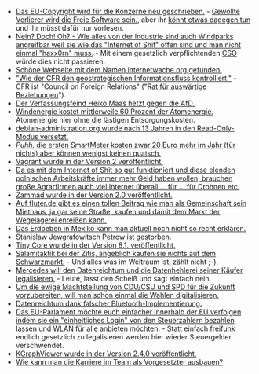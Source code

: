 * [Das EU-Copyright wird für die Konzerne neu geschrieben.](https://www.pro-linux.de/news/1/25136/eu-copyright-reform-droht-dem-internet-und-open-source-zu-schaden.html) - [Gewollte Verlierer wird die Freie Software sein.](https://savecodeshare.eu/WhitePaper-ImpactofArticle13onSoftwareEcosystem-SaveCodeShare.pdf), aber ihr [könnt etwas dagegen tun](https://changecopyright.org/de/call-now) und ihr müsst dafür nur vorlesen.
* [Nein? Doch! Oh? - Wie alles von der Industrie sind auch Windparks angreifbar weil sie wie das "Internet of Shit" offen sind und man nicht einmal "haxx0rn" muss.](https://www.golem.de/news/energieversorgung-e-mail-konten-sind-besser-gesichert-als-windparks-1709-129868.html) - Mit einem gesetzlich verpflichtenden [CSO](https://forum.golem.de/kommentare/security/energieversorgung-windparks-sind-schlechter-gesichert-als-e-mail-konten/gesetzlich-einen-cso-verpflichtend-machen/112056,4900700,4900700,read.html#msg-4900700) würde dies nicht passieren.
* [Schöne Webseite mit dem Namen internetwache.org gefunden.](https://www.internetwache.org/)
* ["Wie der CFR den geostrategischen Informationsfluss kontrolliert."](https://swprs.org/die-propaganda-matrix/) - CFR ist "Council on Foreign Relations" ("[Rat für auswärtige Beziehungen](https://de.wikipedia.org/wiki/Council_on_Foreign_Relations)").
* [Der Verfassungsfeind Heiko Maas hetzt gegen die AfD.](https://blog.fefe.de/?ts=a7488a81)
* [Windenergie kostet mittlerweile 60 Prozent der Atomenergie.](https://blog.fefe.de/?ts=a7488413) - Atomenergie hier ohne die lästigen Entsorgungskosten.
* [debian-administration.org wurde nach 13 Jahren in den Read-Only-Modus versetzt.](https://debian-administration.org/)
* [*Puhh*, die ersten SmartMeter kosten zwar 20 Euro mehr im Jahr (für nichts) aber können wenigst keinen quatsch.](https://blog.fefe.de/?ts=a74870f1)
* [Vagrant wurde in der Version 2 veröffentlicht.](https://www.heise.de/ix/meldung/Vagrant-erreicht-Level-2-3827147.html)
* [Da es mit dem Internet of Shit so gut funktioniert und diese elenden polnischen Arbeitskräfte immer mehr Geld haben wollen, brauchen große Agrarfirmen auch viel Internet überall ... für ... für Drohnen etc.](https://www.golem.de/news/netzausbau-agrarverbaende-wollen-flaechendeckende-glasfaserversorgung-1709-129980.html)
* [Zammad wurde in der Version 2.0 veröffentlicht.](https://www.pro-linux.de/news/1/25137/ticketsystem-zammad-in-version-20-erschienen.html)
* [Auf fluter.de gibt es einen tollen Beitrag wie man als Gemeinschaft sein Miethaus, ja gar seine Straße, kaufen und damit dem Markt der Wegelagerei enreißen kann.](http://www.fluter.de/gemeinsam-gegen-gentrifizierung)
* [Das Erdbeben in Mexiko kann man aktuell noch nicht so recht erklären.](https://blog.fefe.de/?ts=a7490a62)
* [Stanislaw Jewgrafowitsch Petrow ist gestorben.](https://www.heise.de/tp/news/Stanislaw-Jewgrafowitsch-Petrow-1939-2017-3827402.html)
* [Tiny Core wurde in der Version 8.1. veröffentlicht.](https://www.pro-linux.de/news/1/25138/tiny-core-81-ver%C3%B6ffentlicht.html)
* [Salamitaktik bei der Zitis, angeblich kaufen sie nichts auf dem Schwarzmarkt.](https://www.heise.de/newsticker/meldung/Chef-der-Entschluesselungsbehoerde-Zitis-Wir-kaufen-nichts-auf-dem-Schwarzmarkt-3828074.html) - Und alles was im Weltraum ist, zählt nicht ;-).
* [Mercedes will den Datenreichtum und die Datenhehlerei seiner Käufer legalisieren.](https://www.heise.de/newsticker/meldung/Mercedes-Benz-Bank-startet-Kfz-Versicherung-mit-ueberwachtem-Fahrverhalten-3828583.html) - Leute, lasst den Scheiß und sagt einfach nein.
* [Um die ewige Machtstellung von CDU/CSU und SPD für die Zukunft vorzubereiten, will man schon einmal die Wahlen digitalisieren.](https://www.golem.de/news/arne-schoenbohm-bsi-chef-will-digitalisierte-wahlen-1709-130008.html)
* [Datenreichtum dank falscher Bluetooth-Implementierung.](https://www.golem.de/news/bluetooth-kritische-sicherheitsluecken-ermoeglichen-geraeteuebernahme-1709-130011.html)
* [Das EU-Parlament möchte euch einfacher innerhalb der EU verfolgen indem sie ein "einheitliches Login" von den Steuerzahlern bezahlen lassen und WLAN für alle anbieten möchten.](https://www.heise.de/newsticker/meldung/EU-Parlament-stimmt-fuer-kostenloses-WLAN-an-oeffentlichen-Orten-3829488.html) - Statt einfach [freifunk](https://freifunk.net/) endlich gesetzlich zu legalisieren werden hier wieder Steuergelder verschwendet.
* [KGraphViewer wurde in der Version 2.4.0 veröffentlicht.](http://jriddell.org/2017/09/12/kgraphviewer-2-4-0/)
* [Wie kann man die Karriere im Team als Vorgesetzter ausbauen?](https://opensource.com/open-organization/17/9/own-your-open-career)
